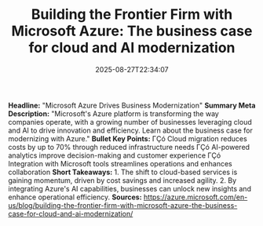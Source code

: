 ﻿---
title: "Building the Frontier Firm with Microsoft Azure: The business case for cloud and AI modernization"
date: "2025-08-27T22:34:07"
category: "Markets"
summary: ""
slug: "building the frontier firm with microsoft azure the business"
source_urls:
  - "https://azure.microsoft.com/en-us/blog/building-the-frontier-firm-with-microsoft-azure-the-business-case-for-cloud-and-ai-modernization/"
seo:
  title: "Building the Frontier Firm with Microsoft Azure: The business case for cloud and AI modernization | Hash n Hedge"
  description: ""
  keywords: ["news", "markets", "brief"]
---
**Headline:** "Microsoft Azure Drives Business Modernization"  **Summary Meta Description:** "Microsoft's Azure platform is transforming the way companies operate, with a growing number of businesses leveraging cloud and AI to drive innovation and efficiency. Learn about the business case for modernizing with Azure."  **Bullet Key Points:**  ΓÇó Cloud migration reduces costs by up to 70% through reduced infrastructure needs ΓÇó AI-powered analytics improve decision-making and customer experience ΓÇó Integration with Microsoft tools streamlines operations and enhances collaboration  **Short Takeaways:**  1. The shift to cloud-based services is gaining momentum, driven by cost savings and increased agility. 2. By integrating Azure's AI capabilities, businesses can unlock new insights and enhance operational efficiency.  **Sources:**  https://azure.microsoft.com/en-us/blog/building-the-frontier-firm-with-microsoft-azure-the-business-case-for-cloud-and-ai-modernization/ 
